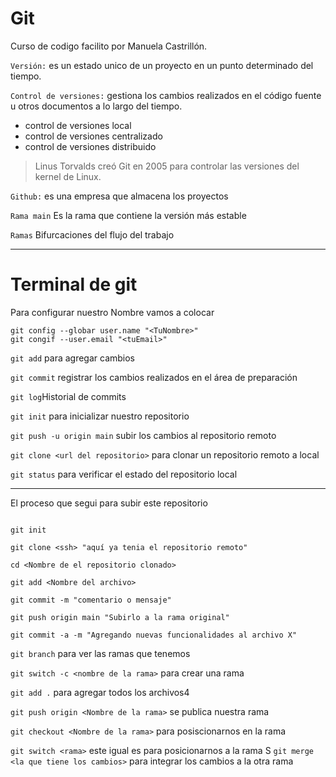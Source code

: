 # Git

Curso de codigo facilito por Manuela Castrillón.

`Versión:` es un estado unico de un proyecto en un punto determinado del tiempo.

`Control de versiones:` gestiona los cambios realizados en el código fuente u otros documentos a lo largo del tiempo.

* control de versiones local
* control de versiones centralizado
* control de versiones distribuido

>Linus Torvalds creó Git en 2005 para controlar las versiones del kernel de Linux.

`Github:` es una empresa que almacena los proyectos

`Rama main` Es la rama que contiene la versión más estable

`Ramas` Bifurcaciones del flujo del trabajo

---
# Terminal de git
Para configurar nuestro Nombre vamos a colocar

```git
git config --globar user.name "<TuNombre>"
git congif --user.email "<tuEmail>"
```

`git add` para agregar cambios

`git commit`  registrar los cambios realizados en el área de preparación

`git log`Historial de commits

`git init` para inicializar nuestro repositorio

`git push -u origin main` subir los cambios al repositorio remoto

`git clone <url del repositorio>` para clonar un repositorio remoto a local

`git status` para verificar el estado del repositorio local


***
El proceso que segui para subir este repositorio

```git

git init

git clone <ssh> "aquí ya tenia el repositorio remoto"

cd <Nombre de el repositorio clonado>

git add <Nombre del archivo>

git commit -m "comentario o mensaje"

git push origin main "Subirlo a la rama original"

git commit -a -m "Agregando nuevas funcionalidades al archivo X"

```

`git branch` para ver las ramas que tenemos

`git switch -c <nombre de la rama>` para crear una rama

`git add .` para agregar todos los archivos4

`git push origin <Nombre de la rama>` se publica nuestra rama 

`git checkout <Nombre de la rama>` para posiscionarnos en la rama

`git switch <rama>` este igual es para posicionarnos a la rama
S
`git merge <la que tiene los cambios>` para integrar los cambios a la otra rama